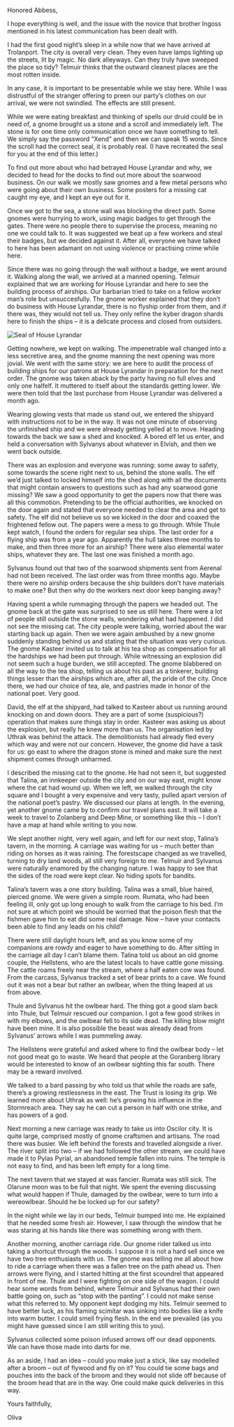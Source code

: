 Honored Abbess,

I hope everything is well, and the issue with the novice that brother Ingoss mentioned in his
latest communication has been dealt with.

I had the first good night’s sleep in a while now that we have arrived at Trolanport. The city is
overall very clean. They even have lamps lighting up the streets, lit by magic. No dark alleyways.
Can they truly have sweeped the place so tidy? Telmuir thinks that the outward cleanest places
are the most rotten inside.

In any case, it is important to be presentable while we stay here. While I was distrustful of the
stranger offering to preen our party’s clothes on our arrival, we were not swindled. The effects
are still present.

While we were eating breakfast and thinking of spells our druid could be in need of, a gnome
brought us a stone and a scroll and immediately left. The stone is for one time only
communication once we have something to tell. We simply say the password “Xend” and then
we can speak 15 words. Since the scroll had the correct seal, it is probably real. (I have
recreated the seal for you at the end of this letter.)

To find out more about who had betrayed House Lyrandar and why, we decided to head for the
docks to find out more about the soarwood business. On our walk we mostly saw gnomes and a
few metal persons who were going about their own business. Some posters for a missing cat
caught my eye, and I kept an eye out for it.

Once we got to the sea, a stone wall was blocking the direct path. Some gnomes were hurrying
to work, using magic badges to get through the gates. There were no people there to supervise
the process, meaning no one we could talk to. It was suggested we beat up a few workers and
steal their badges, but we decided against it. After all, everyone we have talked to here has been
adamant on not using violence or practising crime while here.

Since there was no going through the wall without a badge, we went around it. Walking along the
wall, we arrived at a manned opening. Telmuir explained that we are working for House Lyrandar
and here to see the building process of airships. Our barbarian tried to take on a fellow worker
man’s role but unsuccesfully. The gnome worker explained that they don’t do business with
House Lyrandar, there is no flyship order from them, and if there was, they would not tell us.
They only refine the kyber dragon shards here to finish the ships – it is a delicate process and
closed from outsiders.

![Seal of House Lyrandar](../assets/chapter3-seal.png)

Getting nowhere, we kept on walking. The impenetrable wall changed into a less secretive area,
and the gnome manning the next opening was more jovial. We went with the same story: we are
here to audit the process of building ships for our patrons at House Lyrandar in preparation for
the next order. The gnome was taken aback by the party having no full elves and only one halfelf. It muttered to itself about the standards getting lower. We were then told that the last
purchase from House Lyrandar was delivered a month ago.

Wearing glowing vests that made us stand out, we entered the shipyard with instructions not to
be in the way. It was not one minute of observing the unfinished ship and we were already
getting yelled at to move. Heading towards the back we saw a shed and knocked. A bored elf let
us enter, and held a conversation with Sylvanys about whatever in Elvish, and then we went
back outside.

There was an explosion and everyone was running: some away to safety, some towards the
scene right next to us, behind the stone walls. The elf we’d just talked to locked himself into the
shed along with all the documents that might contain answers to questions such as had any
soarwood gone missing? We saw a good opportunity to get the papers now that there was all
this commotion. Pretending to be the official authorities, we knocked on the door again and
stated that everyone needed to clear the area and get to safety. The elf did not believe us so we
kicked in the door and coaxed the frightened fellow out. The papers were a mess to go through.
While Thule kept watch, I found the orders for regular sea ships. The last order for a flying ship
was from a year ago. Apparently the hull takes three months to make, and then three more for
an airship? There were also elemental water ships, whatever they are. The last one was finished
a month ago.

Sylvanus found out that two of the soarwood shipments sent from Aerenal had not been
received. The last order was from three months ago. Maybe there were no airship orders
because the ship builders don’t have materials to make one? But then why do the workers next
door keep banging away?

Having spent a while rummaging through the papers we headed out. The gnome back at the gate
was surprised to see us still here. There were a lot of people still outside the stone walls,
wondering what had happened. I did not see the missing cat. The city people were talking,
worried about the war starting back up again. Then we were again ambushed by a new gnome
suddenly standing behind us and stating that the situation was very curious. The gnome Kasteer
invited us to talk at his tea shop as compensation for all the hardships we had been put through.
While witnessing an explosion did not seem such a huge burden, we still accepted. The gnome
blabbered on all the way to the tea shop, telling us about his past as a tinkerer, building things
lesser than the airships which are, after all, the pride of the city. Once there, we had our choice
of tea, ale, and pastries made in honor of the national poet. Very good.

David, the elf at the shipyard, had talked to Kasteer about us running around knocking on and
down doors. They are a part of some (suspicious?) operation that makes sure things stay in
order. Kasteer was asking us about the explosion, but really he knew more than us. The
organisation led by Uthrak was behind the attack. The demolitionists had already fled every
which way and were not our concern. However, the gnome did have a task for us: go east to
where the dragon stone is mined and make sure the next shipment comes through unharmed.

I described the missing cat to the gnome. He had not seen it, but suggested that Talina, an
innkeeper outside the city and on our way east, might know where the cat had wound up. When
we left, we walked through the city square and I bought a very expensive and very tasty, pulled
apart version of the national poet’s pastry. We discussed our plans at length. In the evening, yet
another gnome came by to confirm our travel plans east. It will take a week to travel to
Zolanberg and Deep Mine, or something like this – I don’t have a map at hand while writing to
you now.

We slept another night, very well again, and left for our next stop, Talina’s tavern, in the morning.
A carriage was waiting for us – much better than riding on horses as it was raining. The
forestscape changed as we travelled, turning to dry land woods, all still very foreign to me.
Telmuir and Sylvanus were naturally enamored by the changing nature. I was happy to see that
the sides of the road were kept clear. No hiding spots for bandits.

Talina’s tavern was a one story building. Talina was a small, blue haired, pierced gnome. We
were given a simple room. Rumata, who had been feeling ill, only got up long enough to walk
from the carriage to his bed. I’m not sure at which point we should be worried that the poison
flesh that the fishmen gave him to eat did some real damage. Now – have your contacts been
able to find any leads on his child?

There were still daylight hours left, and as you know some of my companions are rowdy and
eager to have something to do. After sitting in the carriage all day I can’t blame them. Talina told
us about an old gnome couple, the Hellstens, who are the latest locals to have cattle gone
missing. The cattle roams freely near the stream, where a half eaten cow was found. From the
carcass, Sylvanus tracked a set of bear prints to a cave. We found out it was not a bear but
rather an owlbear, when the thing leaped at us from above.

Thule and Sylvanus hit the owlbear hard. The thing got a good slam back into Thule, but Telmuir
rescued our companion. I got a few good strikes in with my elbows, and the owlbear fell to its
side dead. The killing blow might have been mine. It is also possible the beast was already dead
from Sylvanus’ arrows while I was pummeling away.

The Hellstens were grateful and asked where to find the owlbear body – let not good meat go to
waste. We heard that people at the Goranberg library would be interested to know of an owlbear
sighting this far south. There may be a reward involved.

We talked to a bard passing by who told us that while the roads are safe, there’s a growing
restlessness in the east. The Trust is losing its grip. We learned more about Uthrak as well: he’s
growing his influence in the Stormreach area. They say he can cut a person in half with one
strike, and has powers of a god.

Next morning a new carriage was ready to take us into Oscilor city. It is quite large, comprised
mostly of gnome craftsmen and artisans. The road there was busier. We left behind the forests
and travelled alongside a river. The river split into two – if we had followed the other stream, we
could have made it to Pylas Pyrial, an abandoned temple fallen into ruins. The temple is not
easy to find, and has been left empty for a long time.

The next tavern that we stayed at was fancier. Rumata was still sick. The Olarune moon was to
be full that night. We spent the evening discussing what would happen if Thule, damaged by the
owlbear, were to turn into a wereowlbear. Should he be locked up for our safety?

In the night while we lay in our beds, Telmuir bumped into me. He explained that he needed
some fresh air. However, I saw through the window that he was staring at his hands like there
was something wrong with them.

Another morning, another carriage ride. Our gnome rider talked us into taking a shortcut through
the woods. I suppose it is not a hard sell since we have two tree enthusiasts with us. The gnome
was telling me all about how to ride a carriage when there was a fallen tree on the path ahead
us. Then arrows were flying, and I started hitting at the first scoundrel that appeared in front of
me. Thule and I were fighting on one side of the wagon. I could hear some words from behind,
where Telmuir and Sylvanus had their own battle going on, such as “stop with the panting”. I
could not make sense what this referred to. My opponent kept dodging my hits. Telmuir seemed
to have better luck, as his flaming scimitar was sinking into bodies like a knife into warm butter. I
could smell frying flesh. In the end we prevailed (as you might have guessed since I am still
writing this to you).

Sylvanus collected some poison infused arrows off our dead opponents. We can have those
made into darts for me.

As an aside, I had an idea – could you make just a stick, like say modelled after a broom – out of
flywood and fly on it? You could tie some bags and pouches into the back of the broom and they
would not slide off because of the broom head that are in the way. One could make quick
deliveries in this way.

Yours faithfully,

Oliva
